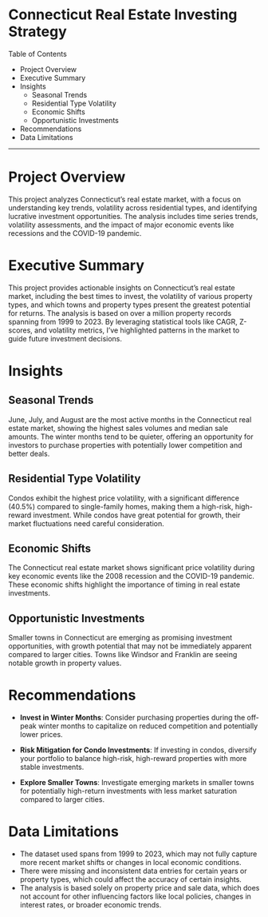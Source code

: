 # Connecticut Real Estate Investing Strategy

Table of Contents

- Project Overview
- Executive Summary
- Insights
  - Seasonal Trends
  - Residential Type Volatility
  - Economic Shifts
  - Opportunistic Investments
- Recommendations
- Data Limitations
---
# Project Overview
This project analyzes Connecticut’s real estate market, with a focus on understanding key trends, volatility across residential types, and identifying lucrative investment opportunities. The analysis includes time series trends, volatility assessments, and the impact of major economic events like recessions and the COVID-19 pandemic.

# Executive Summary
This project provides actionable insights on Connecticut’s real estate market, including the best times to invest, the volatility of various property types, and which towns and property types present the greatest potential for returns. The analysis is based on over a million property records spanning from 1999 to 2023. By leveraging statistical tools like CAGR, Z-scores, and volatility metrics, I’ve highlighted patterns in the market to guide future investment decisions.

# Insights
## Seasonal Trends
June, July, and August are the most active months in the Connecticut real estate market, showing the highest sales volumes and median sale amounts.
The winter months tend to be quieter, offering an opportunity for investors to purchase properties with potentially lower competition and better deals.

## Residential Type Volatility
Condos exhibit the highest price volatility, with a significant difference (40.5%) compared to single-family homes, making them a high-risk, high-reward investment.
While condos have great potential for growth, their market fluctuations need careful consideration.

## Economic Shifts
The Connecticut real estate market shows significant price volatility during key economic events like the 2008 recession and the COVID-19 pandemic. These economic shifts highlight the importance of timing in real estate investments.

## Opportunistic Investments
Smaller towns in Connecticut are emerging as promising investment opportunities, with growth potential that may not be immediately apparent compared to larger cities. Towns like Windsor and Franklin are seeing notable growth in property values.

# Recommendations
- **Invest in Winter Months**: Consider purchasing properties during the off-peak winter months to capitalize on reduced competition and potentially lower prices.

- **Risk Mitigation for Condo Investments**: If investing in condos, diversify your portfolio to balance high-risk, high-reward properties with more stable investments.

- **Explore Smaller Towns**: Investigate emerging markets in smaller towns for potentially high-return investments with less market saturation compared to larger cities.

# Data Limitations
- The dataset used spans from 1999 to 2023, which may not fully capture more recent market shifts or changes in local economic conditions.
- There were missing and inconsistent data entries for certain years or property types, which could affect the accuracy of certain insights.
- The analysis is based solely on property price and sale data, which does not account for other influencing factors like local policies, changes in interest rates, or broader economic trends.













